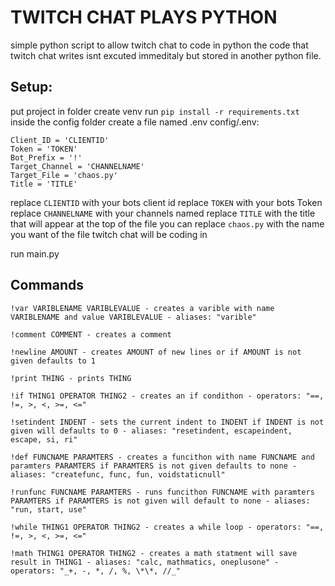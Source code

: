 # TWITCH CHAT PLAYS PYTHON
simple python script to allow twitch chat to code in python
the code that twitch chat writes isnt excuted immeditaly but stored in another python file.
## Setup:
put project in folder
create venv
run `pip install -r requirements.txt`
inside the config folder create a file named .env
config/.env:
```
Client_ID = 'CLIENTID'
Token = 'TOKEN'
Bot_Prefix = '!'
Target_Channel = 'CHANNELNAME'
Target_File = 'chaos.py'
Title = 'TITLE'
```
replace `CLIENTID` with your bots client id
replace `TOKEN` with your bots Token
replace `CHANNELNAME` with your channels named
replace `TITLE` with the title that will appear at the top of the file
you can replace `chaos.py` with the name you want of the file twitch chat will be coding in

run main.py

## Commands
```
!var VARIBLENAME VARIBLEVALUE - creates a varible with name VARIBLENAME and value VARIBLEVALUE - aliases: "varible"

!comment COMMENT - creates a comment

!newline AMOUNT - creates AMOUNT of new lines or if AMOUNT is not given defaults to 1

!print THING - prints THING

!if THING1 OPERATOR THING2 - creates an if condithon - operators: "==, !=, >, <, >=, <="

!setindent INDENT - sets the current indent to INDENT if INDENT is not given will defaults to 0 - aliases: "resetindent, escapeindent, escape, si, ri"

!def FUNCNAME PARAMTERS - creates a funcithon with name FUNCNAME and paramters PARAMTERS if PARAMTERS is not given defaults to none - aliases: "createfunc, func, fun, voidstaticnull"

!runfunc FUNCNAME PARAMTERS - runs funcithon FUNCNAME with paramters PARAMTERS if PARAMTERS is not given will default to none - aliases: "run, start, use"

!while THING1 OPERATOR THING2 - creates a while loop - operators: "==, !=, >, <, >=, <="

!math THING1 OPERATOR THING2 - creates a math statment will save result in THING1 - aliases: "calc, mathmatics, oneplusone" - operators: "_+, -, *, /, %, \*\*, //_"
```
